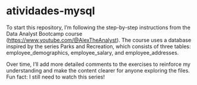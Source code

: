 # atividades-mysql

To start this repository, I’m following the step-by-step instructions from the Data Analyst Bootcamp course (https://www.youtube.com/@AlexTheAnalyst). The course uses a database inspired by the series Parks and Recreation, which consists of three tables: employee_demographics, employee_salary, and employee_addresses.

Over time, I’ll add more detailed comments to the exercises to reinforce my understanding and make the content clearer for anyone exploring the files. Fun fact: I still need to watch this series!
